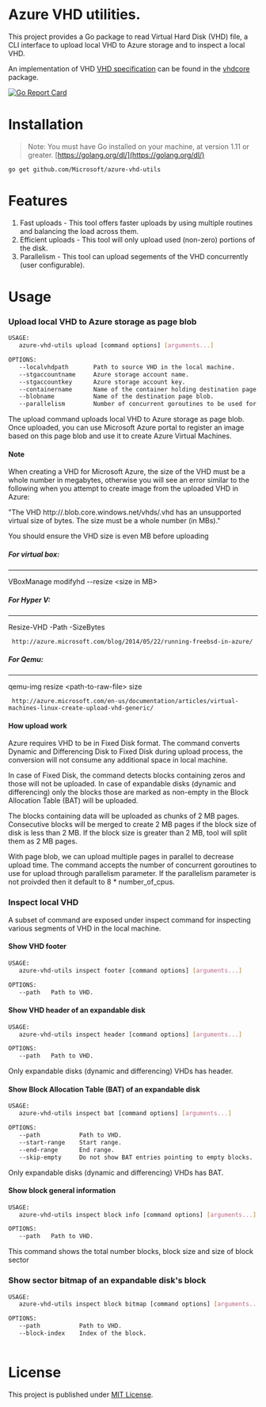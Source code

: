
# Azure VHD utilities.

This project provides a Go package to read Virtual Hard Disk (VHD) file, a CLI interface to upload local VHD to Azure storage and to inspect a local VHD.

An implementation of VHD [VHD specification](https://technet.microsoft.com/en-us/virtualization/bb676673.aspx) can be found in the [vhdcore](/vhdcore) package. 


[![Go Report Card](https://goreportcard.com/badge/github.com/Microsoft/azure-vhd-utils)](https://goreportcard.com/report/github.com/Microsoft/azure-vhd-utils)

# Installation
> Note: You must have Go installed on your machine, at version 1.11 or greater. [https://golang.org/dl/](https://golang.org/dl/) 

    go get github.com/Microsoft/azure-vhd-utils

# Features

1. Fast uploads - This tool offers faster uploads by using multiple routines and balancing the load across them.
2. Efficient uploads - This tool will only upload used (non-zero) portions of the disk.
3. Parallelism - This tool can upload segements of the VHD concurrently (user configurable).

# Usage

### Upload local VHD to Azure storage as page blob

```bash
USAGE:
   azure-vhd-utils upload [command options] [arguments...]

OPTIONS:
   --localvhdpath       Path to source VHD in the local machine.
   --stgaccountname     Azure storage account name.
   --stgaccountkey      Azure storage account key.
   --containername      Name of the container holding destination page blob. (Default: vhds)
   --blobname           Name of the destination page blob.
   --parallelism        Number of concurrent goroutines to be used for upload
```

The upload command uploads local VHD to Azure storage as page blob. Once uploaded, you can use Microsoft Azure portal to register an image based on this page blob and use it to create Azure Virtual Machines.

#### Note
When creating a VHD for Microsoft Azure, the size of the VHD must be a whole number in megabytes, otherwise you will see an error similar to the following when you attempt to create image from the uploaded VHD in Azure:

"The VHD http://<mystorageaccount>.blob.core.windows.net/vhds/<vhd-pageblob-name>.vhd has an unsupported virtual size of <number> bytes. The size must be a whole number (in MBs)."

You should ensure the VHD size is even MB before uploading

##### For virtual box:
-------------------
VBoxManage modifyhd <absolute path to file> --resize &lt;size in MB&gt;

##### For Hyper V:
----------------
Resize-VHD -Path <absolute path to file> -SizeBytes 

     http://azure.microsoft.com/blog/2014/05/22/running-freebsd-in-azure/

##### For Qemu:
-------------
qemu-img resize &lt;path-to-raw-file&gt; size

     http://azure.microsoft.com/en-us/documentation/articles/virtual-machines-linux-create-upload-vhd-generic/
 
#### How upload work

Azure requires VHD to be in Fixed Disk format. The command converts Dynamic and Differencing Disk to Fixed Disk during upload process, the conversion will not consume any additional space in local machine.

In case of Fixed Disk, the command detects blocks containing zeros and those will not be uploaded. In case of expandable disks (dynamic and differencing) only the blocks those are marked as non-empty in
the Block Allocation Table (BAT) will be uploaded.

The blocks containing data will be uploaded as chunks of 2 MB pages. Consecutive blocks will be merged to create 2 MB pages if the block size of disk is less than 2 MB. If the block size is greater than 2 MB, 
tool will split them as 2 MB pages.  

With page blob, we can upload multiple pages in parallel to decrease upload time. The command accepts the number of concurrent goroutines to use for upload through parallelism parameter. If the parallelism parameter is not proivded then it default to 8 * number_of_cpus.

### Inspect local VHD

A subset of command are exposed under inspect command for inspecting various segments of VHD in the local machine.

#### Show VHD footer

```bash
USAGE:
   azure-vhd-utils inspect footer [command options] [arguments...]

OPTIONS:
   --path   Path to VHD.
```

#### Show VHD header of an expandable disk

```bash
USAGE:
   azure-vhd-utils inspect header [command options] [arguments...]

OPTIONS:
   --path   Path to VHD.
```

Only expandable disks (dynamic and differencing) VHDs has header.

#### Show Block Allocation Table (BAT) of an expandable disk

```bash
USAGE:
   azure-vhd-utils inspect bat [command options] [arguments...]

OPTIONS:
   --path           Path to VHD.
   --start-range    Start range.
   --end-range      End range.
   --skip-empty     Do not show BAT entries pointing to empty blocks.
```

Only expandable disks (dynamic and differencing) VHDs has BAT.

#### Show block general information

```bash
USAGE:
   azure-vhd-utils inspect block info [command options] [arguments...]

OPTIONS:
   --path   Path to VHD.
```

This command shows the total number blocks, block size and size of block sector

### Show sector bitmap of an expandable disk's block

```bash
USAGE:
   azure-vhd-utils inspect block bitmap [command options] [arguments...]

OPTIONS:
   --path           Path to VHD.
   --block-index    Index of the block.
   
```

# License

This project is published under [MIT License](LICENSE).
